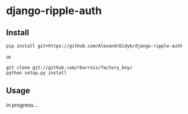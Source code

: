 django-ripple-auth
==================

Install
-------

    pip install git+https://github.com/AlexandrDidyk/django-ripple-auth
or

    git clone git://github.com/rbarrois/factory_boy/
    python setup.py install

Usage
-----

in progress...